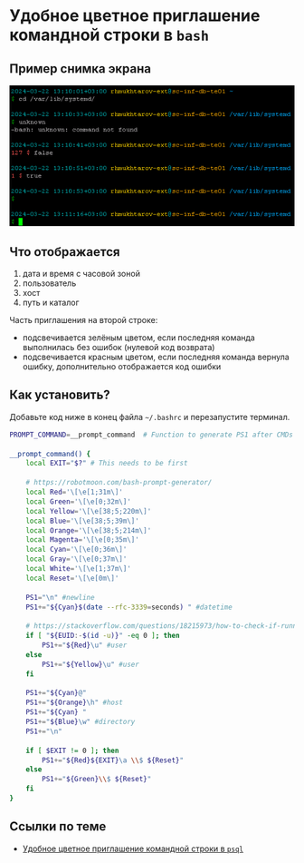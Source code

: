 # Удобное цветное приглашение командной строки в `bash`

## Пример снимка экрана

![bashrc](bashrc.png)

## Что отображается

1. дата и время с часовой зоной
1. пользователь
1. хост
1. путь и каталог

Часть приглашения на второй строке:
* подсвечивается зелёным цветом, если последняя команда выполнилась без ошибок (нулевой код возврата)
* подсвечивается красным цветом, если последняя команда вернула ошибку, дополнительно отображается код ошибки

## Как установить?

Добавьте код ниже в конец файла `~/.bashrc` и перезапустите терминал.

```bash
PROMPT_COMMAND=__prompt_command  # Function to generate PS1 after CMDs

__prompt_command() {
    local EXIT="$?" # This needs to be first

    # https://robotmoon.com/bash-prompt-generator/
    local Red='\[\e[1;31m\]'
    local Green='\[\e[0;32m\]'
    local Yellow='\[\e[38;5;220m\]'
    local Blue='\[\e[38;5;39m\]'
    local Orange='\[\e[38;5;214m\]'
    local Magenta='\[\e[0;35m\]'
    local Cyan='\[\e[0;36m\]'
    local Gray='\[\e[0;37m\]'
    local White='\[\e[1;37m\]'
    local Reset='\[\e[0m\]'

    PS1="\n" #newline
    PS1+="${Cyan}$(date --rfc-3339=seconds) " #datetime

    # https://stackoverflow.com/questions/18215973/how-to-check-if-running-as-root-in-a-bash-script
    if [ "${EUID:-$(id -u)}" -eq 0 ]; then
        PS1+="${Red}\u" #user
    else
        PS1+="${Yellow}\u" #user
    fi

    PS1+="${Cyan}@"
    PS1+="${Orange}\h" #host
    PS1+="${Cyan} "
    PS1+="${Blue}\w" #directory
    PS1+="\n"

    if [ $EXIT != 0 ]; then
        PS1+="${Red}${EXIT}\a \\$ ${Reset}"
    else
        PS1+="${Green}\\$ ${Reset}"
    fi
}
```

## Ссылки по теме

* [Удобное цветное приглашение командной строки в `psql`](../psqlrc)
